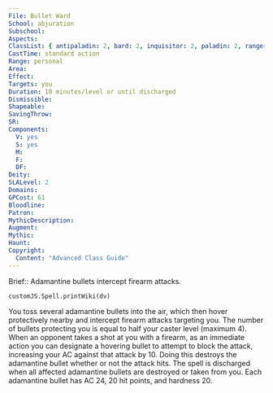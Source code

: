 ```yaml
---
File: Bullet Ward
School: abjuration
Subschool: 
Aspects: 
ClassList: { antipaladin: 2, bard: 2, inquisitor: 2, paladin: 2, ranger: 2, sorcerer: 2, wizard: 2, witch: 2, psychic: 2 }
CastTime: standard action
Range: personal
Area: 
Effect: 
Targets: you
Duration: 10 minutes/level or until discharged
Dismissible: 
Shapeable: 
SavingThrow: 
SR: 
Components:
  V: yes
  S: yes
  M: 
  F: 
  DF: 
Deity: 
SLALevel: 2
Domains: 
GPCost: 61
Bloodline: 
Patron: 
MythicDescription: 
Augment: 
Mythic: 
Haunt: 
Copyright:
  Content: "Advanced Class Guide"
---
```

Brief:: Adamantine bullets intercept firearm attacks.

```dataviewjs
customJS.Spell.printWiki(dv)
```

You toss several adamantine bullets into the air, which then hover protectively nearby and intercept firearm attacks targeting you. The number of bullets protecting you is equal to half your caster level (maximum 4). When an opponent takes a shot at you with a firearm, as an immediate action you can designate a hovering bullet to attempt to block the attack, increasing your AC against that attack by 10. Doing this destroys the adamantine bullet whether or not the attack hits. The spell is discharged when all affected adamantine bullets are destroyed or taken from you. Each adamantine bullet has AC 24, 20 hit points, and hardness 20.
